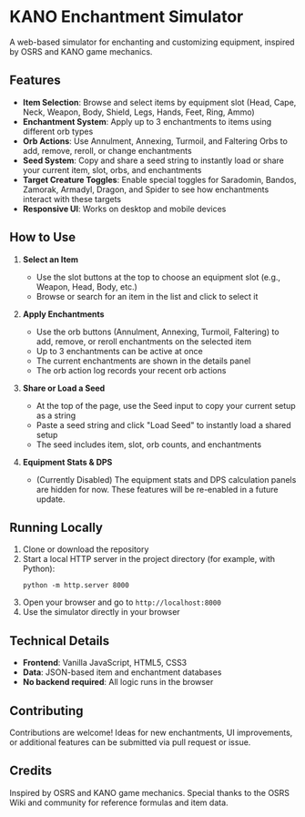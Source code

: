 # KANO Enchantment Simulator

A web-based simulator for enchanting and customizing equipment, inspired by OSRS and KANO game mechanics.

## Features

- **Item Selection**: Browse and select items by equipment slot (Head, Cape, Neck, Weapon, Body, Shield, Legs, Hands, Feet, Ring, Ammo)
- **Enchantment System**: Apply up to 3 enchantments to items using different orb types
- **Orb Actions**: Use Annulment, Annexing, Turmoil, and Faltering Orbs to add, remove, reroll, or change enchantments
- **Seed System**: Copy and share a seed string to instantly load or share your current item, slot, orbs, and enchantments
- **Target Creature Toggles**: Enable special toggles for Saradomin, Bandos, Zamorak, Armadyl, Dragon, and Spider to see how enchantments interact with these targets
- **Responsive UI**: Works on desktop and mobile devices

## How to Use

1. **Select an Item**
   - Use the slot buttons at the top to choose an equipment slot (e.g., Weapon, Head, Body, etc.)
   - Browse or search for an item in the list and click to select it

2. **Apply Enchantments**
   - Use the orb buttons (Annulment, Annexing, Turmoil, Faltering) to add, remove, or reroll enchantments on the selected item
   - Up to 3 enchantments can be active at once
   - The current enchantments are shown in the details panel
   - The orb action log records your recent orb actions

3. **Share or Load a Seed**
   - At the top of the page, use the Seed input to copy your current setup as a string
   - Paste a seed string and click "Load Seed" to instantly load a shared setup
   - The seed includes item, slot, orb counts, and enchantments


4. **Equipment Stats & DPS**
   - (Currently Disabled) The equipment stats and DPS calculation panels are hidden for now. These features will be re-enabled in a future update.

## Running Locally

1. Clone or download the repository
2. Start a local HTTP server in the project directory (for example, with Python):
   ```
   python -m http.server 8000
   ```
3. Open your browser and go to `http://localhost:8000`
4. Use the simulator directly in your browser

## Technical Details

- **Frontend**: Vanilla JavaScript, HTML5, CSS3
- **Data**: JSON-based item and enchantment databases
- **No backend required**: All logic runs in the browser

## Contributing

Contributions are welcome! Ideas for new enchantments, UI improvements, or additional features can be submitted via pull request or issue.

## Credits

Inspired by OSRS and KANO game mechanics. Special thanks to the OSRS Wiki and community for reference formulas and item data. 
